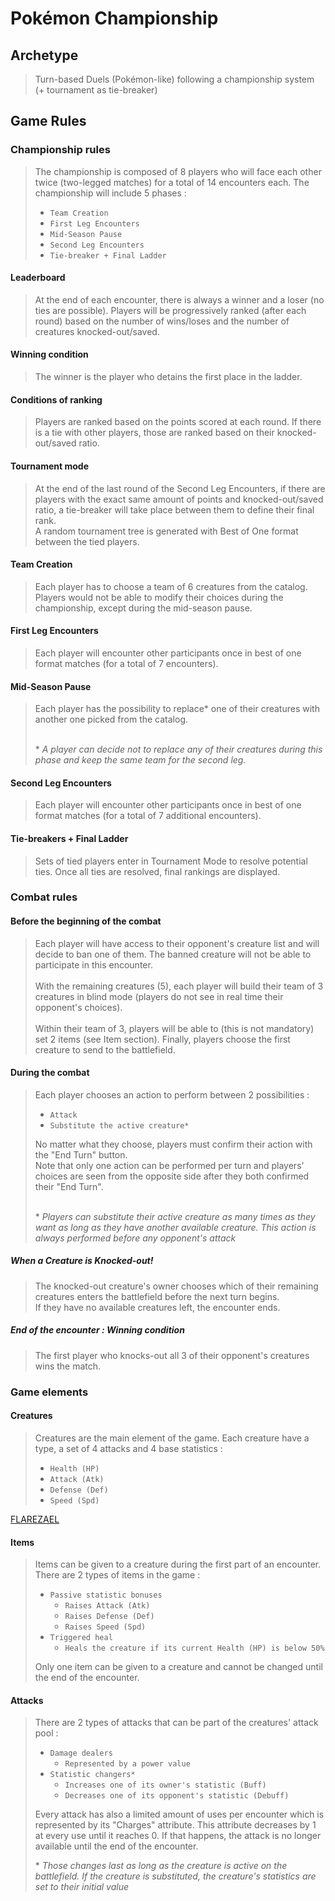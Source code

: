 # Pokémon Championship

## Archetype

> Turn-based Duels (Pokémon-like) following a championship system (+ tournament as tie-breaker)

## Game Rules

### Championship rules

> The championship is composed of 8 players who will face each other twice (two-legged matches) for a total of 14 encounters each. 
> The championship will include 5 phases :
> - `Team Creation`
> - `First Leg Encounters`
> - `Mid-Season Pause`
> - `Second Leg Encounters`
> - `Tie-breaker + Final Ladder`

#### Leaderboard

> At the end of each encounter, there is always a winner and a loser (no ties are possible). 
> Players will be progressively ranked (after each round) based on the number of wins/loses and the number of creatures knocked-out/saved.

#### Winning condition

> The winner is the player who detains the first place in the ladder.

#### Conditions of ranking 

> Players are ranked based on the points scored at each round. 
> If there is a tie with other players, those are ranked based on their knocked-out/saved ratio.

#### Tournament mode

> At the end of the last round of the Second Leg Encounters, if there are players with the exact same amount of points and knocked-out/saved ratio, a tie-breaker will take place between them to define their final rank.<br/>
> A random tournament tree is generated with Best of One format between the tied players.

#### Team Creation

> Each player has to choose a team of 6 creatures from the catalog. Players would not be able to modify their choices during the championship, except during the mid-season pause.

#### First Leg Encounters

> Each player will encounter other participants once in best of one format matches (for a total of 7 encounters).

#### Mid-Season Pause

> Each player has the possibility to replace* one of their creatures with another one picked from the catalog.
> 
> <br/>* *A player can decide not to replace any of their creatures during this phase and keep the same team for the second leg.*

#### Second Leg Encounters

> Each player will encounter other participants once in best of one format matches (for a total of 7 additional encounters).

#### Tie-breakers + Final Ladder

> Sets of tied players enter in Tournament Mode to resolve potential ties. Once all ties are resolved, final rankings are displayed.


### Combat rules

#### Before the beginning of the combat

> Each player will have access to their opponent's creature list and will decide to ban one of them. The banned creature will not be able to participate in this encounter.<br/><br/>
> With the remaining creatures (5), each player will build their team of 3 creatures in blind mode (players do not see in real time their opponent's choices).<br/><br/>
> Within their team of 3, players will be able to (this is not mandatory) set 2 items (see Item section).
> Finally, players choose the first creature to send to the battlefield.

#### During the combat

> Each player chooses an action to perform between 2 possibilities :
> - `Attack`
> - `Substitute the active creature*`
> 
> No matter what they choose, players must confirm their action with the "End Turn" button.<br/>
> Note that only one action can be performed per turn and players' choices are seen from the opposite side after they both confirmed their "End Turn".
>
> <br/>* *Players can substitute their active creature as many times as they want as long as they have another available creature. This action is always performed before any opponent's attack*

##### When a Creature is Knocked-out!

> The knocked-out creature's owner chooses which of their remaining creatures enters the battlefield before the next turn begins.<br/>
> If they have no available creatures left, the encounter ends.

##### End of the encounter : Winning condition

> The first player who knocks-out all 3 of their opponent's creatures wins the match.

### Game elements

#### Creatures
> Creatures are the main element of the game. Each creature have a type, a set of 4 attacks and 4 base statistics :
> - `Health (HP)`
> - `Attack (Atk)`
> - `Defense (Def)`
> - `Speed (Spd)`

[FLAREZAEL](https://user-images.githubusercontent.com/91960907/197291221-27a829c1-c213-41eb-b1a7-b0de0cf124fb.png)

#### Items
> Items can be given to a creature during the first part of an encounter. There are 2 types of items in the game :
> - `Passive statistic bonuses`
>   - `Raises Attack (Atk)`
>   - `Raises Defense (Def)`
>   - `Raises Speed (Spd)`
> - `Triggered heal`
>   - `Heals the creature if its current Health (HP) is below 50%`
>
> Only one item can be given to a creature and cannot be changed until the end of the encounter.


#### Attacks

> There are 2 types of attacks that can be part of the creatures' attack pool :
> - `Damage dealers`
>   - `Represented by a power value`
> - `Statistic changers*`
>   - `Increases one of its owner's statistic (Buff)`
>   - `Decreases one of its opponent's statistic (Debuff)`
> 
> Every attack has also a limited amount of uses per encounter which is represented by its "Charges" attribute.
> This attribute decreases by 1 at every use until it reaches 0. If that happens, the attack is no longer available until the end of the encounter.
> 
> * *Those changes last as long as the creature is active on the battlefield. If the creature is substituted, the creature's statistics are set to their initial value* 
> 

